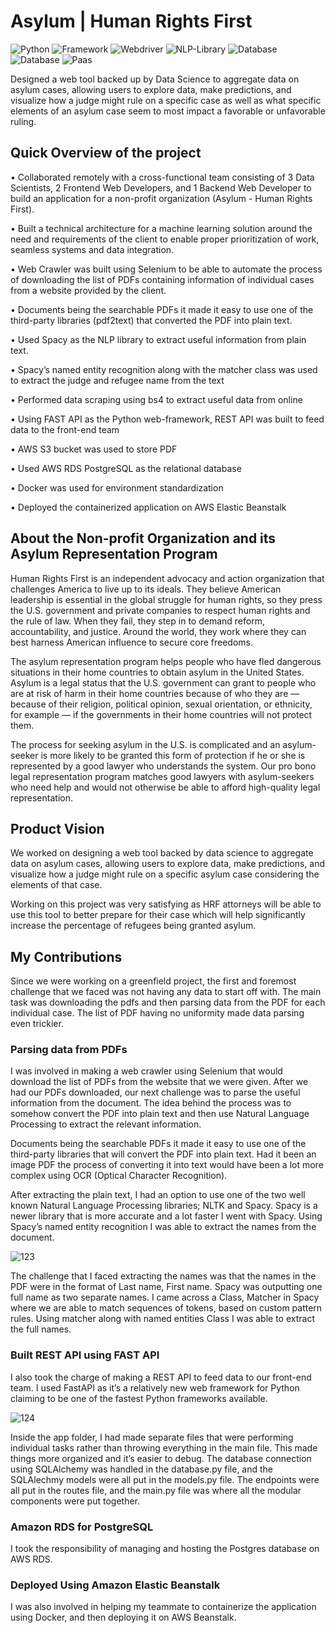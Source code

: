 # Asylum | Human Rights First

![Python](https://img.shields.io/badge/Python-3.8-blueviolet)
![Framework](https://img.shields.io/badge/Framework-FastAPI-red)
![Webdriver](https://img.shields.io/badge/Webdriver-Selenium-green)
![NLP-Library](https://img.shields.io/badge/NLP_Library-Spacy-cyan)
![Database](https://img.shields.io/badge/Database-AWS_S3-peach)
![Database](https://img.shields.io/badge/Database-AWS_RDS_PostgreSQL-yellow)
![Paas](https://img.shields.io/badge/Paas-AWS_Elastic_Beanstalk-orange)

Designed a web tool backed up by Data Science to aggregate data on asylum cases, allowing users to explore data, make predictions, and visualize how a judge might rule on a specific case as well as what specific elements of an asylum case seem to most impact a favorable or unfavorable ruling. 

## Quick Overview of the project 

•	Collaborated remotely with a cross-functional team consisting of 3 Data Scientists, 2 Frontend Web Developers, and 1 Backend Web Developer to build an application for a non-profit organization (Asylum - Human Rights First).

•	Built a technical architecture for a machine learning solution around the need and requirements of the client to enable proper prioritization of work, seamless systems and data integration. 

•	Web Crawler was built using Selenium to be able to automate the process of downloading the list of PDFs containing information of individual cases from a website provided by the client.

•	Documents being the searchable PDFs it made it easy to use one of the third-party libraries (pdf2text) that converted the PDF into plain text.

•	Used Spacy as the NLP library to extract useful information from plain text. 

•	Spacy’s named entity recognition along with the matcher class was used to extract the judge and refugee name from the text

•	Performed data scraping using bs4 to extract useful data from online

•	Using FAST API as the Python web-framework, REST API was built to feed data to the front-end team 

•	AWS S3 bucket was used to store PDF

•	Used AWS RDS PostgreSQL as the relational database 

•	Docker was used for environment standardization

•	Deployed the containerized application on AWS Elastic Beanstalk 


## About the Non-profit Organization and its Asylum Representation Program

Human Rights First is an independent advocacy and action organization that challenges America to live up to its ideals. They believe American leadership is essential in the global struggle for human rights, so they press the U.S. government and private companies to respect human rights and the rule of law. When they fail, they step in to demand reform, accountability, and justice. Around the world, they work where they can best harness American influence to secure core freedoms.

The asylum representation program helps people who have fled dangerous situations in their home countries to obtain asylum in the United States. Asylum is a legal status that the U.S. government can grant to people who are at risk of harm in their home countries because of who they are — because of their religion, political opinion, sexual orientation, or ethnicity, for example — if the governments in their home countries will not protect them.

The process for seeking asylum in the U.S. is complicated and an asylum-seeker is more likely to be granted this form of protection if he or she is represented by a good lawyer who understands the system. Our pro bono legal representation program matches good lawyers with asylum-seekers who need help and would not otherwise be able to afford high-quality legal representation.

## Product Vision

We worked on designing a web tool backed by data science to aggregate data on asylum cases, allowing users to explore data, make predictions, and visualize how a judge might rule on a specific asylum case considering the elements of that case.

Working on this project was very satisfying as HRF attorneys will be able to use this tool to better prepare for their case which will help significantly increase the percentage of refugees being granted asylum.

## My Contributions

Since we were working on a greenfield project, the first and foremost challenge that we faced was not having any data to start off with. The main task was downloading the pdfs and then parsing data from the PDF for each individual case. The list of PDF having no uniformity made data parsing even trickier.

### Parsing data from PDFs

I was involved in making a web crawler using Selenium that would download the list of PDFs from the website that we were given. After we had our PDFs downloaded, our next challenge was to parse the useful information from the document. The idea behind the process was to somehow convert the PDF into plain text and then use Natural Language Processing to extract the relevant information.

Documents being the searchable PDFs it made it easy to use one of the third-party libraries that will convert the PDF into plain text. Had it been an image PDF the process of converting it into text would have been a lot more complex using OCR (Optical Character Recognition).

After extracting the plain text, I had an option to use one of the two well known Natural Language Processing libraries; NLTK and Spacy. Spacy is a newer library that is more accurate and a lot faster I went with Spacy. Using Spacy’s named entity recognition I was able to extract the names from the document.

![123](https://user-images.githubusercontent.com/67918990/104557048-938db280-560e-11eb-9499-858a8439fb53.png)

The challenge that I faced extracting the names was that the names in the PDF were in the format of Last name, First name. Spacy was outputting one full name as two separate names. I came across a Class, Matcher in Spacy where we are able to match sequences of tokens, based on custom pattern rules. Using matcher along with named entities Class I was able to extract the full names.

### Built REST API using FAST API

I also took the charge of making a REST API to feed data to our front-end team. I used FastAPI as it’s a relatively new web framework for Python claiming to be one of the fastest Python frameworks available.

![124](https://user-images.githubusercontent.com/67918990/104557055-95f00c80-560e-11eb-9858-63e3c4025f29.png)

Inside the app folder, I had made separate files that were performing individual tasks rather than throwing everything in the main file. This made things more organized and it’s easier to debug. The database connection using SQLAlchemy was handled in the database.py file, and the SQLAlechmy models were all put in the models.py file. The endpoints were all put in the routes file, and the main.py file was where all the modular components were put together.

### Amazon RDS for PostgreSQL

I took the responsibility of managing and hosting the Postgres database on AWS RDS.

### Deployed Using Amazon Elastic Beanstalk

I was also involved in helping my teammate to containerize the application using Docker, and then deploying it on AWS Beanstalk.
